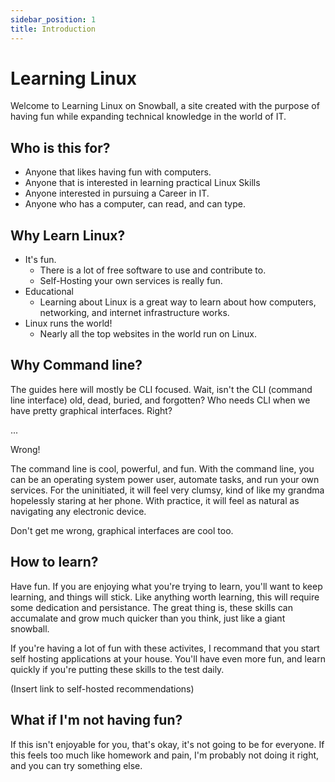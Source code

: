 ```yaml
---
sidebar_position: 1
title: Introduction
---
```


# Learning Linux

Welcome to Learning Linux on Snowball, a site created with the purpose of having fun while expanding technical knowledge in the world of IT.

## Who is this for?

- Anyone that likes having fun with computers. 
- Anyone that is interested in learning practical Linux Skills
- Anyone interested in pursuing a Career in IT.
- Anyone who has a computer, can read, and can type. 

## Why Learn Linux?

- It's fun.
    - There is a lot of free software to use and contribute to.   
    - Self-Hosting your own services is really fun.
- Educational
    - Learning about Linux is a great way to learn about how computers, networking, and internet infrastructure works. 
- Linux runs the world!
    - Nearly all the top websites in the world run on Linux.


## Why Command line?

The guides here will mostly be CLI focused. Wait, isn't the CLI (command line interface) old, dead, buried, and forgotten? Who needs CLI when we have pretty graphical interfaces. Right?

...

Wrong!

The command line is cool, powerful, and fun. With the command line, you can be an operating system power user, automate tasks, and run your own services. For the uninitiated, it will feel very clumsy, kind of like my grandma hopelessly staring at her phone. With practice, it will feel as natural as navigating any electronic device. 

Don't get me wrong, graphical interfaces are cool too. 

## How to learn?

Have fun. If you are enjoying what you're trying to learn, you'll want to keep learning, and things will stick. Like anything worth learning, this will require some dedication and persistance. The great thing is, these skills can accumalate and grow much quicker than you think, just like a giant snowball.

If you're having a lot of fun with these activites, I recommand that you start self hosting applications at your house. You'll have even more fun, and learn quickly if you're putting these skills to the test daily.

(Insert link to self-hosted recommendations)

## What if I'm not having fun?
If this isn't enjoyable for you, that's okay, it's not going to be for everyone. If this feels too much like homework and pain, I'm probably not doing it right, and you can try something else.